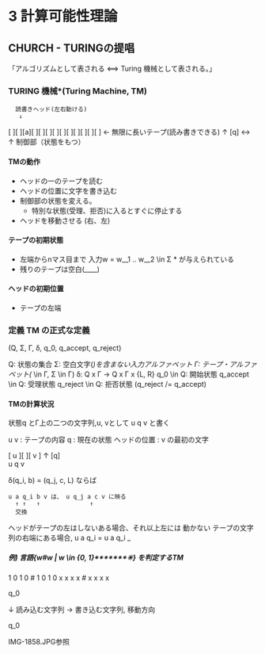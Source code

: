 
# 3 計算可能性理論
## CHURCH - TURINGの提唱
「アルゴリズムとして表される <==> Turing 機械として表される。」

### TURING 機械*(Turing Machine, TM)
        
      読書きヘッド(左右動ける)
       ↓
[ ][ ][a][ ][ ][ ][ ][ ][ ][ ][ ][ ][ ]    <- 無限に長いテープ(読み書きできる)
       ↑ 
      [q] <->
       ↑ 
       制御部（状態をもつ）

#### TMの動作

  - ヘッドの一のテープを読む
  - ヘッドの位置に文字を書き込む
  - 制御部の状態を変える。
    - 特別な状態(受理、拒否)に入るとすぐに停止する
  - ヘッドを移動させる (右、左)

#### テープの初期状態
  - 左端からnマス目まで 入力w = w__1 .. w__2 \in Σ * が与えられている
  - 残りのテープは空白(____)

#### ヘッドの初期位置
  - テープの左端

### 定義 TM の正式な定義
  (Q, Σ, Γ, δ, q_0, q_accept, q_reject)

  Q:         状態の集合
  Σ:    空白文字(_)を含まない入力アルファベット
  Γ:   テープ・アルファベット(_ \in Γ, Σ \in Γ)
  δ:    Q x Γ -> Q x Γ x {L, R}
  q_0 \in Q: 開始状態
  q_accept \in Q: 受理状態
  q_reject \in Q: 拒否状態 (q_reject /= q_accept)

#### TMの計算状況
  状態q とΓ上の二つの文字列,u, vとして
  u q v と書く


  u v : テープの内容
  q   : 現在の状態
  ヘッドの位置 : v の最初の文字


  [      u     ][ ][        v       ]
                 ↑
                [q]         
                          u q v

  δ(q_i, b) = (q_j, c, L) ならば
        
    u a q_i b v は、 u q_j a c v に映る
      ↑ ↑   ↑              ↑
      交換

ヘッドがテープの左はしないある場合、それ以上左には
動かない
テープの文字列の右端にある場合, u a q_i = u a q_i _

##### 例) 言語{w#w | w \in {0, 1}*******✳︎} を判定するTM
  1 0 1 0 # 1 0 1 0
  x x x x # x x x x

  q_0

  ↓ 読み込む文字列 -> 書き込む文字列, 移動方向

  q_0

IMG-1858.JPG参照
  

